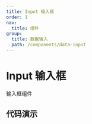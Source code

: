 ```yaml
---
title: Input 输入框
order: 1
nav:
  title: 组件
group:
  title: 数据输入
  path: /components/data-input
---
```


# Input 输入框

输入框组件

## 代码演示

<code src="./demo/index.tsx" />

<API src="../../../src/Input/index.tsx"></API>
